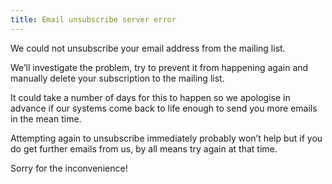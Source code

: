 ```yaml
---
title: Email unsubscribe server error
---
```


We could not unsubscribe your email address from the mailing list.

We’ll investigate the problem, try to prevent it from happening again and manually delete your subscription to the mailing list.

It could take a number of days for this to happen so we apologise in advance if our systems come back to life enough to send you more emails in the mean time.

Attempting again to unsubscribe immediately probably won’t help but if you do get further emails from us, by all means try again at that time.

Sorry for the inconvenience!

